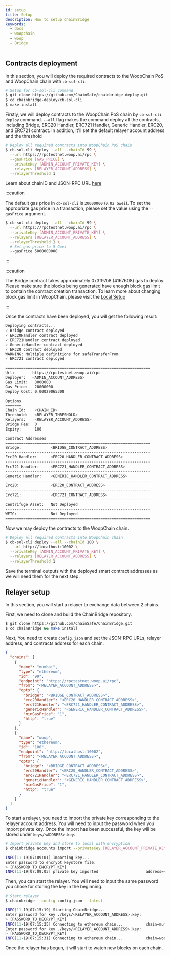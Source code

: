 ```yaml
---
id: setup
title: Setup
description: How to setup chainBridge
keywords:
  - docs
  - woopchain
  - woop
  - Bridge
---
```


## Contracts deployment

In this section, you will deploy the required contracts to the WoopChain PoS and WoopChain chain with `cb-sol-cli`.

```bash
# Setup for cb-sol-cli command
$ git clone https://github.com/ChainSafe/chainbridge-deploy.git
$ cd chainbridge-deploy/cb-sol-cli
$ make install
```

Firstly, we will deploy contracts to the WoopChain PoS chain by `cb-sol-cli deploy` command.  `--all` flag makes the command deploy all the contracts, including Bridge, ERC20 Handler, ERC721 Handler, Generic Handler, ERC20, and ERC721 contract. In addition, it'll set the default relayer account address and the threshold

```bash
# Deploy all required contracts into WoopChain PoS chain
$ cb-sol-cli deploy --all --chainId 99 \
  --url https://rpctestnet.woop.ai/rpc \
  --gasPrice [GAS_PRICE] \
  --privateKey [ADMIN_ACCOUNT_PRIVATE_KEY] \
  --relayers [RELAYER_ACCOUNT_ADDRESS] \
  --relayerThreshold 1
```


Learn about chainID and JSON-RPC URL [here](/docs/woop/additional-features/chainbridge/definitions)

:::caution

The default gas price in `cb-sol-cli` is `20000000` (`0.02 Gwei`). To set the appropriate gas price in a transaction, please set the value using the `--gasPrice` argument.

```bash
$ cb-sol-cli deploy --all --chainId 99 \
  --url https://rpctestnet.woop.ai/rpc \
  --privateKey [ADMIN_ACCOUNT_PRIVATE_KEY] \
  --relayers [RELAYER_ACCOUNT_ADDRESS] \
  --relayerThreshold 1 \
  # Set gas price to 5 Gwei
  --gasPrice 5000000000
```

:::

:::caution

The Bridge contract takes approximately 0x3f97b8 (4167608) gas to deploy. Please make sure the blocks being generated have enough block gas limit to contain the contract creation transaction. To learn more about changing block gas limit in WoopChain, please visit
the [Local Setup](/docs/woop/get-started/set-up-ibft-locally) 

:::

Once the contracts have been deployed, you will get the following result:

```bash
Deploying contracts...
✓ Bridge contract deployed
✓ ERC20Handler contract deployed
✓ ERC721Handler contract deployed
✓ GenericHandler contract deployed
✓ ERC20 contract deployed
WARNING: Multiple definitions for safeTransferFrom
✓ ERC721 contract deployed

================================================================
Url:        https://rpctestnet.woop.ai/rpc
Deployer:   <ADMIN_ACCOUNT_ADDRESS>
Gas Limit:   8000000
Gas Price:   20000000
Deploy Cost: 0.00029065308

Options
=======
Chain Id:    <CHAIN_ID>
Threshold:   <RELAYER_THRESHOLD>
Relayers:    <RELAYER_ACCOUNT_ADDRESS>
Bridge Fee:  0
Expiry:      100

Contract Addresses
================================================================
Bridge:             <BRIDGE_CONTRACT_ADDRESS>
----------------------------------------------------------------
Erc20 Handler:      <ERC20_HANDLER_CONTRACT_ADDRESS>
----------------------------------------------------------------
Erc721 Handler:     <ERC721_HANDLER_CONTRACT_ADDRESS>
----------------------------------------------------------------
Generic Handler:    <GENERIC_HANDLER_CONTRACT_ADDRESS>
----------------------------------------------------------------
Erc20:              <ERC20_CONTRACT_ADDRESS>
----------------------------------------------------------------
Erc721:             <ERC721_CONTRACT_ADDRESS>
----------------------------------------------------------------
Centrifuge Asset:   Not Deployed
----------------------------------------------------------------
WETC:               Not Deployed
================================================================
```

Now we may deploy the contracts to the WoopChain chain.

```bash
# Deploy all required contracts into WoopChain chain
$ cb-sol-cli deploy --all --chainId 100 \
  --url http://localhost:10002 \
  --privateKey [ADMIN_ACCOUNT_PRIVATE_KEY] \
  --relayers [RELAYER_ACCOUNT_ADDRESS] \
  --relayerThreshold 1
```

Save the terminal outputs with the deployed smart contract addresses as we will need them for the next step.

## Relayer setup

In this section, you will start a relayer to exchange data between 2 chains. 

First, we need to clone and build the ChainBridge repository.

```bash
$ git clone https://github.com/ChainSafe/ChainBridge.git
$ cd chainBridge && make install
```

Next, You need to create `config.json` and set the JSON-RPC URLs, relayer address, and contracts address for each chain.

```json
{
  "chains": [
    {
      "name": "mumbai",
      "type": "ethereum",
      "id": "99",
      "endpoint": "https://rpctestnet.woop.ai/rpc",
      "from": "<RELAYER_ACCOUNT_ADDRESS>",
      "opts": {
        "bridge": "<BRIDGE_CONTRACT_ADDRESS>",
        "erc20Handler": "<ERC20_HANDLER_CONTRACT_ADDRESS>",
        "erc721Handler": "<ERC721_HANDLER_CONTRACT_ADDRESS>",
        "genericHandler": "<GENERIC_HANDLER_CONTRACT_ADDRESS>",
        "minGasPrice": "1",
        "http": "true"
      }
    },
    {
      "name": "woop",
      "type": "ethereum",
      "id": "100",
      "endpoint": "http://localhost:10002",
      "from": "<RELAYER_ACCOUNT_ADDRESS>",
      "opts": {
        "bridge": "<BRIDGE_CONTRACT_ADDRESS>",
        "erc20Handler": "<ERC20_HANDLER_CONTRACT_ADDRESS>",
        "erc721Handler": "<ERC721_HANDLER_CONTRACT_ADDRESS>",
        "genericHandler": "<GENERIC_HANDLER_CONTRACT_ADDRESS>",
        "minGasPrice": "1",
        "http": "true"
      }
    }
  ]
}
```

To start a relayer, you need to import the private key corresponding to the relayer account address. You will need to input the password when you import private key. Once the import has been successful, the key will be stored under `keys/<ADDRESS>.key`.

```bash
# Import private key and store to local with encryption
$ chainbridge accounts import --privateKey [RELAYER_ACCOUNT_PRIVATE_KEY]

INFO[11-19|07:09:01] Importing key... 
Enter password to encrypt keystore file:
> [PASSWORD_TO_ENCRYPT_KEY]
INFO[11-19|07:09:05] private key imported                     address=<RELAYER_ACCOUNT_ADDRESS> file=.../keys/<RELAYER_ACCOUNT_ADDRESS>.key
```

Then, you can start the relayer. You will need to input the same password you chose for storing the key in the beginning.

```bash
# Start relayer
$ chainbridge --config config.json --latest

INFO[11-19|07:15:19] Starting ChainBridge... 
Enter password for key ./keys/<RELAYER_ACCOUNT_ADDRESS>.key:
> [PASSWORD_TO_DECRYPT_KEY]
INFO[11-19|07:15:25] Connecting to ethereum chain...          chain=mumbai url=<JSON_RPC_URL>
Enter password for key ./keys/<RELAYER_ACCOUNT_ADDRESS>.key:
> [PASSWORD_TO_DECRYPT_KEY]
INFO[11-19|07:15:31] Connecting to ethereum chain...          chain=woop url=<JSON_RPC_URL>
```

Once the relayer has begun, it will start to watch new blocks on each chain.
